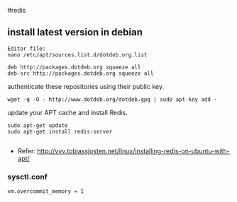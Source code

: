 #redis


## install latest version in debian

```
Editor file: 
nano /etc/apt/sources.list.d/dotdeb.org.list

deb http://packages.dotdeb.org squeeze all
deb-src http://packages.dotdeb.org squeeze all

```
authenticate these repositories using their public key.

```
wget -q -O - http://www.dotdeb.org/dotdeb.gpg | sudo apt-key add -

```
update your APT cache and install Redis.

```
sudo apt-get update
sudo apt-get install redis-server


```


* Refer: <http://vvv.tobiassjosten.net/linux/installing-redis-on-ubuntu-with-apt/>



### sysctl.conf

```
vm.overcommit_memory = 1

```
